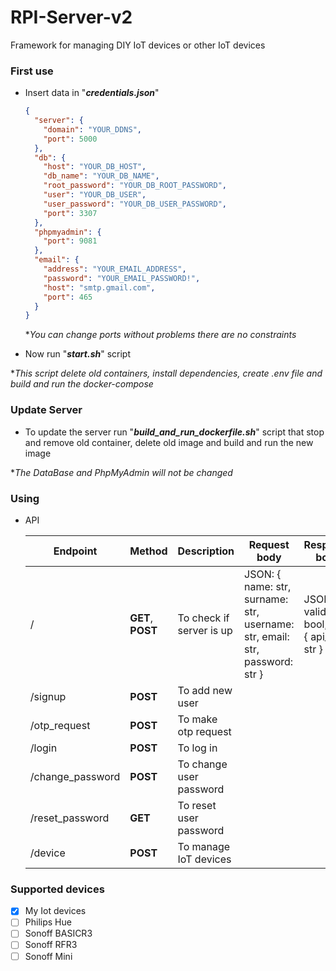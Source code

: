 # RPI-Server-v2
Framework for managing DIY IoT devices or other IoT devices

### First use

- Insert data in "*__credentials.json__*"
    
    ```json
    {
      "server": {
        "domain": "YOUR_DDNS",
        "port": 5000
      },
      "db": {
        "host": "YOUR_DB_HOST",
        "db_name": "YOUR_DB_NAME",
        "root_password": "YOUR_DB_ROOT_PASSWORD",
        "user": "YOUR_DB_USER",
        "user_password": "YOUR_DB_USER_PASSWORD",
        "port": 3307
      },
      "phpmyadmin": {
        "port": 9081
      },
      "email": {
        "address": "YOUR_EMAIL_ADDRESS",
        "password": "YOUR_EMAIL_PASSWORD!",
        "host": "smtp.gmail.com",
        "port": 465
      }
    }
    ```
  
  **You can change ports without problems there are no constraints*
  
- Now run "*__start.sh__*" script

**This script delete old containers, install dependencies, create .env file and build and run the docker-compose*

### Update Server
- To update the server run "*__build_and_run_dockerfile.sh__*" script that stop and remove old container, delete old image and build and run the new image

**The DataBase and PhpMyAdmin will not be changed*

### Using

- API

    | Endpoint | Method | Description | Request body | Response body | 
    | --- | --- | --- | --- | --- |
    | / | __GET__, __POST__ | To check if server is up | JSON: { name: str, surname: str, username: str, email: str, password: str } | JSON: { valid: bool, info: { api_key: str } } |
    | /signup | __POST__ | To add new user |  |  |
    | /otp_request | __POST__ | To make otp request |  |  |
    | /login | __POST__ | To log in |  |  |
    | /change_password | __POST__ | To change user password |  |  |
    | /reset_password | __GET__ | To reset user password |  |  |
    | /device | __POST__ | To manage IoT devices |  |  |

### Supported devices

- [X] My Iot devices
- [ ] Philips Hue
- [ ] Sonoff BASICR3
- [ ] Sonoff RFR3
- [ ] Sonoff Mini